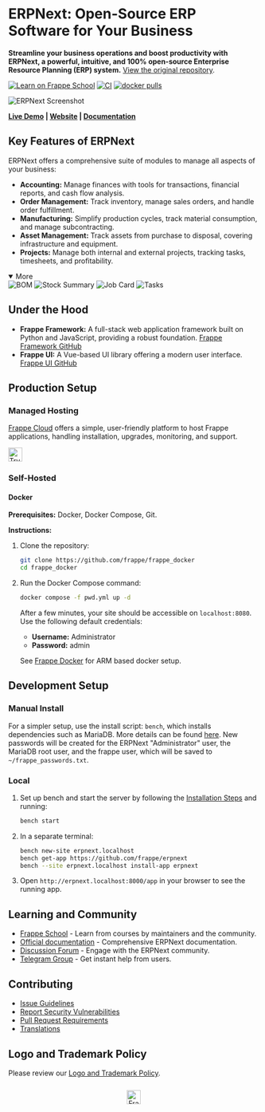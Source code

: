 # ERPNext: Open-Source ERP Software for Your Business

**Streamline your business operations and boost productivity with ERPNext, a powerful, intuitive, and 100% open-source Enterprise Resource Planning (ERP) system.**  [View the original repository](https://github.com/frappe/erpnext).

[![Learn on Frappe School](https://img.shields.io/badge/Frappe%20School-Learn%20ERPNext-blue?style=flat-square)](https://frappe.school)
[![CI](https://github.com/frappe/erpnext/actions/workflows/server-tests-mariadb.yml/badge.svg?event=schedule)](https://github.com/frappe/erpnext/actions/workflows/server-tests-mariadb.yml)
[![docker pulls](https://img.shields.io/docker/pulls/frappe/erpnext-worker.svg)](https://hub.docker.com/r/frappe/erpnext-worker)

<img src="./erpnext/public/images/v16/hero_image.png" alt="ERPNext Screenshot"/>

**[Live Demo](https://erpnext-demo.frappe.cloud/api/method/erpnext_demo.erpnext_demo.auth.login_demo) | [Website](https://frappe.io/erpnext) | [Documentation](https://docs.frappe.io/erpnext/)**

## Key Features of ERPNext

ERPNext offers a comprehensive suite of modules to manage all aspects of your business:

*   **Accounting:** Manage finances with tools for transactions, financial reports, and cash flow analysis.
*   **Order Management:** Track inventory, manage sales orders, and handle order fulfillment.
*   **Manufacturing:** Simplify production cycles, track material consumption, and manage subcontracting.
*   **Asset Management:** Track assets from purchase to disposal, covering infrastructure and equipment.
*   **Projects:** Manage both internal and external projects, tracking tasks, timesheets, and profitability.

<details open>
<summary>More</summary>
	<img src="https://erpnext.com/files/v16_bom.png" alt="BOM"/>
	<img src="https://erpnext.com/files/v16_stock_summary.png" alt="Stock Summary"/>
	<img src="https://erpnext.com/files/v16_job_card.png" alt="Job Card"/>
	<img src="https://erpnext.com/files/v16_tasks.png" alt="Tasks"/>
</details>

## Under the Hood

*   **Frappe Framework:**  A full-stack web application framework built on Python and JavaScript, providing a robust foundation. [Frappe Framework GitHub](https://github.com/frappe/frappe)
*   **Frappe UI:**  A Vue-based UI library offering a modern user interface.  [Frappe UI GitHub](https://github.com/frappe/frappe-ui)

## Production Setup

### Managed Hosting

[Frappe Cloud](https://frappecloud.com) offers a simple, user-friendly platform to host Frappe applications, handling installation, upgrades, monitoring, and support.

<div>
	<a href="https://erpnext-demo.frappe.cloud/app/home" target="_blank">
		<picture>
			<source media="(prefers-color-scheme: dark)" srcset="https://frappe.io/files/try-on-fc-white.png">
			<img src="https://frappe.io/files/try-on-fc-black.png" alt="Try on Frappe Cloud" height="28" />
		</picture>
	</a>
</div>

### Self-Hosted

#### Docker

**Prerequisites:** Docker, Docker Compose, Git.

**Instructions:**

1.  Clone the repository:

    ```bash
    git clone https://github.com/frappe/frappe_docker
    cd frappe_docker
    ```

2.  Run the Docker Compose command:

    ```bash
    docker compose -f pwd.yml up -d
    ```

    After a few minutes, your site should be accessible on `localhost:8080`. Use the following default credentials:

    *   **Username:** Administrator
    *   **Password:** admin

    See [Frappe Docker](https://github.com/frappe/frappe_docker?tab=readme-ov-file#to-run-on-arm64-architecture-follow-this-instructions) for ARM based docker setup.

## Development Setup

### Manual Install

For a simpler setup, use the install script: `bench`, which installs dependencies such as MariaDB. More details can be found [here](https://github.com/frappe/bench). New passwords will be created for the ERPNext "Administrator" user, the MariaDB root user, and the frappe user, which will be saved to `~/frappe_passwords.txt`.

### Local

1.  Set up bench and start the server by following the [Installation Steps](https://frappeframework.com/docs/user/en/installation) and running:

    ```bash
    bench start
    ```
2.  In a separate terminal:

    ```bash
    bench new-site erpnext.localhost
    bench get-app https://github.com/frappe/erpnext
    bench --site erpnext.localhost install-app erpnext
    ```

3.  Open `http://erpnext.localhost:8000/app` in your browser to see the running app.

## Learning and Community

*   [Frappe School](https://school.frappe.io) - Learn from courses by maintainers and the community.
*   [Official documentation](https://docs.erpnext.com/) - Comprehensive ERPNext documentation.
*   [Discussion Forum](https://discuss.erpnext.com/) - Engage with the ERPNext community.
*   [Telegram Group](https://erpnext_public.t.me) - Get instant help from users.

## Contributing

*   [Issue Guidelines](https://github.com/frappe/erpnext/wiki/Issue-Guidelines)
*   [Report Security Vulnerabilities](https://erpnext.com/security)
*   [Pull Request Requirements](https://github.com/frappe/erpnext/wiki/Contribution-Guidelines)
*   [Translations](https://crowdin.com/project/frappe)

## Logo and Trademark Policy

Please review our [Logo and Trademark Policy](TRADEMARK_POLICY.md).

<div align="center" style="padding-top: 0.75rem;">
	<a href="https://frappe.io" target="_blank">
		<picture>
			<source media="(prefers-color-scheme: dark)" srcset="https://frappe.io/files/Frappe-white.png">
			<img src="https://frappe.io/files/Frappe-black.png" alt="Frappe Technologies" height="28"/>
		</picture>
	</a>
</div>